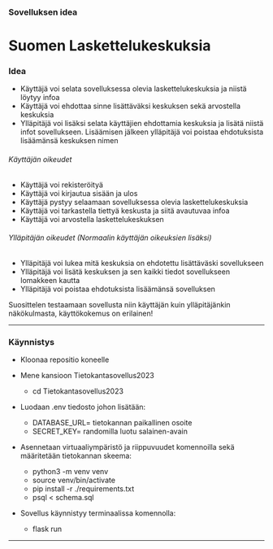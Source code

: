 ### Sovelluksen idea
# Suomen Laskettelukeskuksia

### Idea

- Käyttäjä voi selata sovelluksessa olevia laskettelukeskuksia ja niistä löytyy infoa 
- Käyttäjä voi ehdottaa sinne lisättäväksi keskuksen sekä arvostella keskuksia
- Ylläpitäjä voi lisäksi selata käyttäjien ehdottamia keskuksia ja lisätä niistä infot sovellukseen. Lisäämisen jälkeen ylläpitäjä voi poistaa ehdotuksista lisäämänsä keskuksen nimen

###### Käyttäjän oikeudet
  - Käyttäjä voi rekisteröityä
  - Käyttäjä voi kirjautua sisään ja ulos
  - Käyttäjä pystyy selaamaan sovelluksessa olevia laskettelukeskuksia 
  - Käyttäjä voi tarkastella tiettyä keskusta ja siitä avautuvaa infoa
  - Käyttäjä voi arvostella laskettelukeskuksen
  
###### Ylläpitäjän oikeudet (Normaalin käyttäjän oikeuksien lisäksi)
  - Ylläpitäjä voi lukea mitä keskuksia on ehdotettu lisättäväski sovellukseen
  - Ylläpitäjä voi lisätä keskuksen ja sen kaikki tiedot sovellukseen lomakkeen kautta
  - Ylläpitäjä voi poistaa ehdotuksista lisäämänsä sovelluksen

Suosittelen testaamaan sovellusta niin käyttäjän kuin ylläpitäjänkin näkökulmasta, käyttökokemus on erilainen!

---

### Käynnistys

- Kloonaa repositio koneelle
    
- Mene kansioon Tietokantasovellus2023
   - cd Tietokantasovellus2023
- Luodaan .env tiedosto johon lisätään:
   - DATABASE_URL= tietokannan paikallinen osoite
   - SECRET_KEY= randomilla luotu salainen-avain
- Asennetaan virtuaaliympäristö ja riippuvuudet komennoilla sekä määritetään tietokannan skeema:
  - python3 -m venv venv
  - source venv/bin/activate
  - pip install -r ./requirements.txt
  - psql < schema.sql
- Sovellus käynnistyy terminaalissa komennolla:
  - flask run
  
---

 
